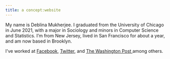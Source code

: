 ```yaml
---
title: a concept:website
---
```


My name is Deblina Mukherjee. I graduated from the University of Chicago in June 2021, with a major in Sociology and minors in Computer Science and Statistics. I’m from New Jersey, lived in San Francisco for about a year, and am now based in Brooklyn.

I've  worked at <a href="https://www.facebook.com/" target="_blank">Facebook</a>, <a href="https://blog.twitter.com/en_us/topics/product/2021/introducing-birdwatch-a-community-based-approach-to-misinformation.html" target ="_blank">Twitter</a>, and <a href="https://www.washingtonpost.com/pr/2021/01/25/washington-post-announces-2021-newsroom-engineering-interns/" target="_blank">The Washington Post </a> among others.
